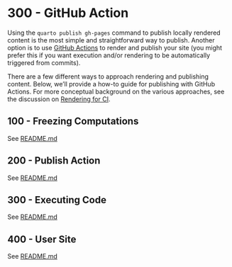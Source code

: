 # 300 - GitHub Action

Using the ```quarto publish gh-pages``` command to publish locally rendered content is the most simple and straightforward way to publish. Another option is to use [GitHub Actions](https://docs.github.com/en/actions) to render and publish your site (you might prefer this if you want execution and/or rendering to be automatically triggered from commits).

There are a few different ways to approach rendering and publishing content. Below, we’ll provide a how-to guide for publishing with GitHub Actions. For more conceptual background on the various approaches, see the discussion on [Rendering for CI](https://quarto.org/docs/publishing/ci.html#rendering-for-ci).

## 100 - Freezing Computations

See [README.md](./100/README.md)

## 200 - Publish Action

See [README.md](./200/README.md)

## 300 - Executing Code

See [README.md](./300/README.md)

## 400 - User Site

See [README.md](./400/README.md)
